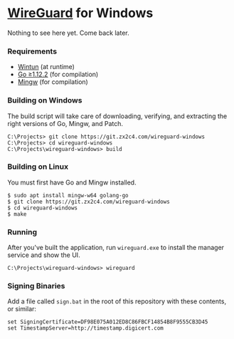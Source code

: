 # [WireGuard](https://www.wireguard.com/) for Windows

Nothing to see here yet. Come back later.

### Requirements

  - [Wintun](https://git.zx2c4.com/wintun) (at runtime)
  - [Go ≥1.12.2](https://golang.org/) (for compilation)
  - [Mingw](http://www.mingw.org/) (for compilation)

### Building on Windows

The build script will take care of downloading, verifying, and extracting the right versions of Go, Mingw, and Patch.

```
C:\Projects> git clone https://git.zx2c4.com/wireguard-windows
C:\Projects> cd wireguard-windows
C:\Projects\wireguard-windows> build
```

### Building on Linux

You must first have Go and Mingw installed.

```
$ sudo apt install mingw-w64 golang-go
$ git clone https://git.zx2c4.com/wireguard-windows
$ cd wireguard-windows
$ make
```

### Running

After you've built the application, run `wireguard.exe` to install the manager service and show the UI.

```
C:\Projects\wireguard-windows> wireguard
```

### Signing Binaries

Add a file called `sign.bat` in the root of this repository with these contents, or similar:

```
set SigningCertificate=DF98E075A012ED8C86FBCF14854B8F9555CB3D45
set TimestampServer=http://timestamp.digicert.com
```
